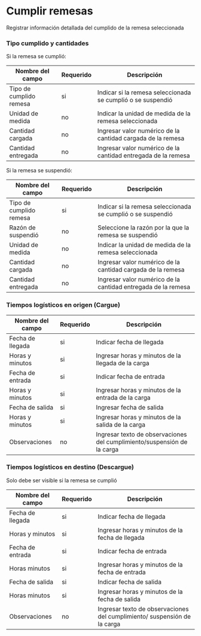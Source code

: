 # Cumplir remesas 

Registrar información detallada del cumplido de la remesa seleccionada 

### Tipo cumplido y cantidades 

Si la remesa se cumplió: 

| Nombre del campo | Requerido | Descripción | 
| ---------------- | --------- | ----------- |
| Tipo de cumplido remesa | si | Indicar si la remesa seleccionada se cumplió o se suspendió |
| Unidad de medida |   no      | Indicar la unidad de medida de la remesa seleccionada |
| Cantidad cargada | no        | Ingresar valor numérico de la cantidad cargada de la remesa |
| Cantidad entregada | no      | Ingresar valor numérico de la cantidad entregada de la remesa |


Si la remesa se suspendió: 

| Nombre del campo | Requerido | Descripción | 
| ---------------- | --------- | ----------- |
| Tipo de cumplido remesa | si | Indicar si la remesa seleccionada se cumplió o se suspendió |
| Razón de suspendió | no    | Seleccione la razón por la que la remesa se suspendió |
| Unidad de medida | no        | Indicar la unidad de medida de la remesa seleccionada |
| Cantidad cargada | no        | Ingresar valor numérico de la cantidad cargada de la remesa |
| Cantidad entregada |  no     | Ingresar valor numérico de la cantidad entregada de la remesa |

### Tiempos logísticos en origen (Cargue)

| Nombre del campo | Requerido | Descripción | 
| ---------------- | --------- | ----------- |
| Fecha de llegada | si        | Indicar fecha de llegada |
| Horas y minutos | si | Ingresar horas y minutos de la llegada de la carga |
| Fecha de entrada | si | Indicar fecha de entrada | 
| Horas y minutos | si | Ingresar horas y minutos de la entrada de la carga |
| Fecha de salida | si | Ingresar fecha de salida |
|  Horas y minutos | si | Ingresar horas y minutos de la salida de la carga |
| Observaciones | no | Ingresar texto de observaciones del cumplimiento/suspensión de la carga |

### Tiempos logísticos en destino (Descargue)

Solo debe ser visible si la remesa se cumplió 

| Nombre del campo | Requerido | Descripción | 
| ---------------- | --------- | ----------- |
| Fecha de llegada | si | Indicar fecha de llegada |
| Horas y minutos | si | Ingresar horas y minutos de la fecha de llegada 
| Fecha de entrada | si | Indicar fecha de entrada | 
| Horas  minutos | si | Ingresar horas y minutos de la fecha de entrada |
| Fecha de salida | si | Indicar fecha de salida|
| Horas  minutos | si | Ingresar horas y minutos de la fecha de salida | 
| Observaciones | no | Ingresar texto de observaciones del cumplimiento/ suspensión de la carga 

